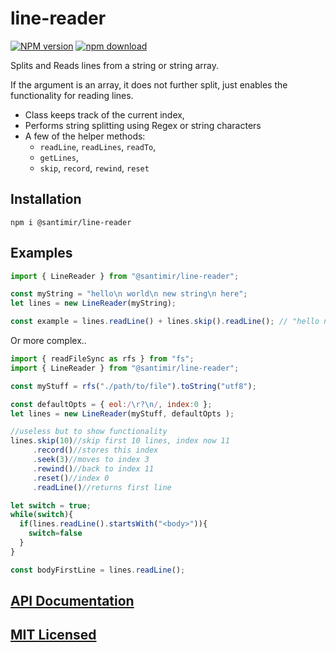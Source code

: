 # line-reader
[![NPM version][npm-image]][npm-url]
[![npm download][download-image]][download-url]

Splits and Reads lines from a string or string array. 

If the argument is an array, it does not further split, just enables the functionality for reading lines.

* Class keeps track of the current index, 
* Performs string splitting using Regex or string characters
* A few of the helper methods: 
  * `readLine`, `readLines`, `readTo`, 
  * `getLines`, 
  * `skip`, `record`, `rewind`, `reset`

## Installation

```
npm i @santimir/line-reader
```

## Examples

```javascript
import { LineReader } from "@santimir/line-reader";

const myString = "hello\n world\n new string\n here";
let lines = new LineReader(myString);

const example = lines.readLine() + lines.skip().readLine(); // "hello new string"
```

Or more complex..

```javascript
import { readFileSync as rfs } from "fs";
import { LineReader } from "@santimir/line-reader";

const myStuff = rfs("./path/to/file").toString("utf8");

const defaultOpts = { eol:/\r?\n/, index:0 };
let lines = new LineReader(myStuff, defaultOpts );

//useless but to show functionality
lines.skip(10)//skip first 10 lines, index now 11
     .record()//stores this index
     .seek(3)//moves to index 3
     .rewind()//back to index 11
     .reset()//index 0
     .readLine()//returns first line

let switch = true;
while(switch){
  if(lines.readLine().startsWith("<body>")){
    switch=false
  }
}

const bodyFirstLine = lines.readLine();
```

## [API Documentation][docs]
## [MIT Licensed][license]

[npm-image]: https://img.shields.io/npm/v/@santimir/line-reader.svg
[npm-url]: https://www.npmjs.com/package/@santimir/line-reader
[download-image]: https://img.shields.io/npm/dm/@santimir/line-reader.svg
[download-url]: https://www.npmjs.com/package/@santimir/line-reader
[license]: https://github.com/santimirandarp/line-reader/LICENSE.md
[docs]: https://santimirandarp.github.io/line-reader/

